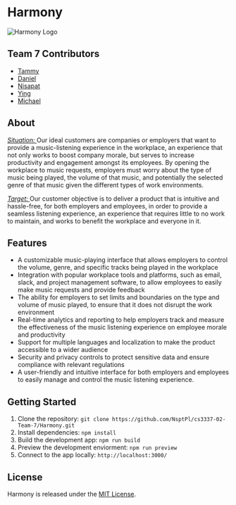 # Harmony 
![Harmony Logo](https://github.com/NsptPl/cs3337-02-Team-7/blob/18cd40d87fcedc1bd8eb849e2560804f5ec7f2f0/main_code/assets/img/retro_logo.png?raw=true)


## Team 7 Contributors
- [Tammy](https://github.com/tammyxa)
- [Daniel](https://github.com/type-ur-username)
- [Nisapat](https://github.com/NsptPl)
- [Ying](https://github.com/type-ur-username)
- [Michael](https://github.com/type-ur-username)

## About
<p><i><ins>Situation: </ins></i> Our ideal customers are companies or employers that want to provide a
music-listening experience in the workplace, an experience that not only works to boost
company morale, but serves to increase productivity and engagement amongst its employees.
By opening the workplace to music requests, employers must worry about the type of music
being played, the volume of that music, and potentially the selected genre of that music given
the different types of work environments.

<i><ins>Target: </ins></i> Our customer objective is to deliver a product that is intuitive and hassle-free, for both
employers and employees, in order to provide a seamless listening experience, an experience that
requires little to no work to maintain, and works to benefit the workplace and everyone in it.</p>
  
## Features
- A customizable music-playing interface that allows employers to control the volume, genre, and specific tracks being played in the workplace
- Integration with popular workplace tools and platforms, such as email, slack, and project management software, to allow employees to easily make music requests and provide feedback
- The ability for employers to set limits and boundaries on the type and volume of music played, to ensure that it does not disrupt the work environment
- Real-time analytics and reporting to help employers track and measure the effectiveness of the music listening experience on employee morale and productivity
- Support for multiple languages and localization to make the product accessible to a wider audience
- Security and privacy controls to protect sensitive data and ensure compliance with relevant regulations
- A user-friendly and intuitive interface for both employers and employees to easily manage and control the music listening experience.

## Getting Started
1. Clone the repository: `git clone https://github.com/NsptPl/cs3337-02-Team-7/Harmony.git`
2. Install dependencies: `npm install`
3. Build the development app: `npm run build`
4. Preview the development enviorment: `npm run preview`
5. Connect to the app locally: ``http://localhost:3000/``

## License
Harmony is released under the [MIT License](https://opensource.org/licenses/MIT).
